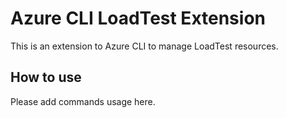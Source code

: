 # Azure CLI LoadTest Extension #
This is an extension to Azure CLI to manage LoadTest resources.

## How to use ##
Please add commands usage here.